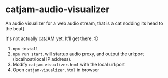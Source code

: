 # catjam-audio-visualizer
An audio visualizer for a web audio stream, that is a cat nodding its head to the beat]

It's not actually catJAM yet. It'll get there. :D

1. `npm install`
2. `npm run start`, will startup audio proxy, and output the url:port (localhost/local IP address).
3. Modify `catjam-visualizer.html` with the local url:port
4. Open `catjam-visualizer.html` in browser
